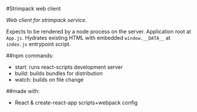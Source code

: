 #Strimpack web client

*Web client for strimpack service.*

Expects to be rendered by a node process on the server. Application root at `App.js`. Hydrates existing HTML with embedded `window.__DATA__` at `index.js` entrypoint script.

##npm commands:

* start: runs react-scripts development server
* build: builds bundles for distribution
* watch: builds on file change

##made with:

* React & create-react-app scripts+webpack config